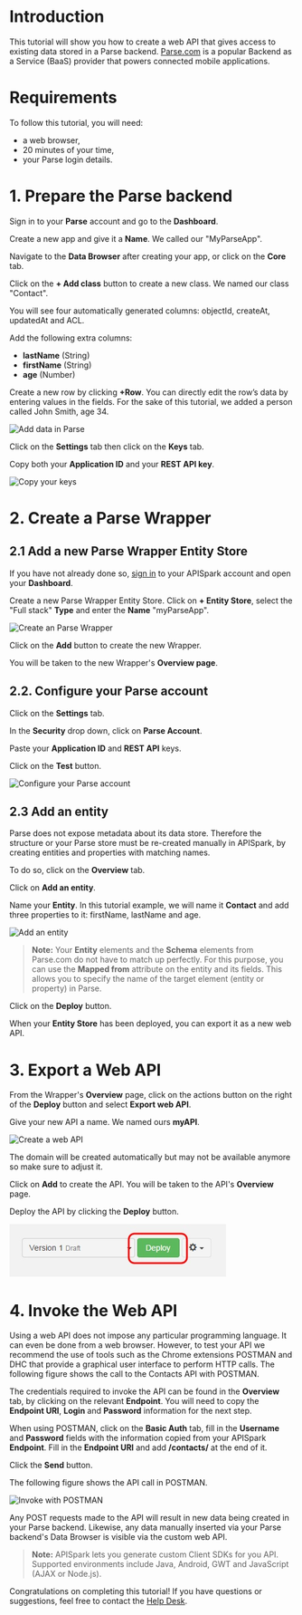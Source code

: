 # Introduction

This tutorial will show you how to create a web API that gives access to existing data stored in a Parse backend.
<a href="http://Parse.com/" target="_blank">Parse.com</a> is a popular Backend as a Service (BaaS) provider that powers connected mobile applications.

# Requirements

To follow this tutorial, you will need:

*   a web browser,
*   20 minutes of your time,
*   your Parse login details.

# 1. Prepare the Parse backend

Sign in to your **Parse** account and go to the **Dashboard**.

Create a new app and give it a **Name**. We called our "MyParseApp".

Navigate to the **Data Browser** after creating your app, or click on the **Core** tab.

Click on the **+ Add class** button to create a new class. We named our class "Contact".

You will see four automatically generated columns: objectId, createAt, updatedAt and ACL.

Add the following extra columns:

*   **lastName** (String)
*   **firstName** (String)
*   **age** (Number)

Create a new row by clicking **+Row**. You can directly edit the row’s data by entering values in the fields. For the sake of this
	tutorial, we added a person called John Smith, age 34.

![Add data in Parse](images/add-parse-data.png "Add data in Parse")

Click on the **Settings** tab then click on the **Keys** tab.

Copy both your **Application ID** and your **REST API key**.

![Copy your keys](images/parse-app-keys.png "Copy your keys")

# 2. Create a Parse Wrapper

## 2.1 Add a new Parse Wrapper Entity Store

If you have not already done so, [sign in](https://apispark.com/signin) to your APISpark account and open your **Dashboard**.

Create a new Parse Wrapper Entity Store. Click on **+ Entity Store**, select the "Full stack" **Type** and enter the **Name** "myParseApp".

![Create an Parse Wrapper](images/create-parse-wrapper.png "Create an Parse Wrapper")

Click on the **Add** button to create the new Wrapper.

You will be taken to the new Wrapper's **Overview page**.

## 2.2. Configure your Parse account

Click on the **Settings** tab.

In the **Security** drop down, click on **Parse Account**.

Paste your **Application ID** and **REST API** keys.

Click on the **Test** button.

![Configure your Parse account](images/configure-parse-account.png "Configure your Parse account")

## 2.3 Add an entity

Parse does not expose metadata about its data store. Therefore the structure or your Parse store must be re-created manually in APISpark, by creating entities and properties with matching names.

To do so, click on the **Overview** tab.

Click on **Add an entity**.

Name your **Entity**. In this tutorial example, we will name it **Contact** and add three properties to it: firstName, lastName and age.

![Add an entity](images/add-parse-entity.png "Add an entity")

>**Note:** Your **Entity** elements and the **Schema** elements from Parse.com do not have to match up perfectly. For this purpose, you can
	use the **Mapped from** attribute on the entity and its fields. This allows you to specify the name of the target element (entity or property) in Parse.

Click on the **Deploy** button.

When your **Entity Store** has been deployed, you can export it as a new web API.

# 3. Export a Web API

From the Wrapper's **Overview** page, click on the actions button on the right of the **Deploy** button and select **Export web API**.

Give your new API a name. We named ours **myAPI**.

![Create a web API](images/domain-name-unavailable.jpg "Create a web API")

The domain will be created automatically but may not be available anymore so make sure to adjust it.

Click on **Add** to create the API. You will be taken to the API's **Overview** page.

Deploy the API by clicking the **Deploy** button.

![Deploy button](images/deploy-button2.jpg "Deploy button")

# 4. Invoke the Web API

Using a web API does not impose any particular programming language. It can even be done from a web browser. However, to test your API we recommend the use of tools such as the Chrome extensions POSTMAN and DHC that provide a graphical user interface to perform HTTP calls.
The following figure shows the call to the Contacts API with POSTMAN.

The credentials required to invoke the API can be found in the **Overview** tab, by clicking on the relevant **Endpoint**. You will need to copy the **Endpoint URI**, **Login** and **Password** information for the next step.

When using POSTMAN, click on the **Basic Auth** tab, fill in the **Username** and **Password** fields with the information copied from your APISpark **Endpoint**. Fill in the **Endpoint URI** and add **/contacts/** at the end of it.

Click the **Send** button.

The following figure shows the API call in POSTMAN.

![Invoke with POSTMAN](images/postman-gsheet.jpg "Invoke with POSTMAN")

Any POST requests made to the API will result in new data being created in your Parse backend. Likewise, any data manually inserted via your Parse backend's Data Browser is visible via the custom web API.

>**Note:** APISpark lets you generate custom Client SDKs for you API. Supported environments include Java, Android, GWT and JavaScript (AJAX or Node.js).

Congratulations on completing this tutorial! If you have questions or suggestions, feel free to contact the <a href="http://support.restlet.com/" target="_blank">Help Desk</a>.
